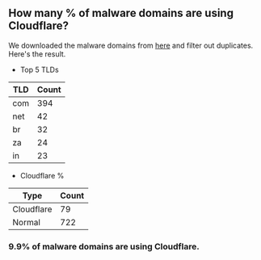 ## How many % of malware domains are using Cloudflare?


We downloaded the malware domains from [here](https://urlhaus.abuse.ch) and filter out duplicates.
Here's the result.


[//]: # (start replacement)


- Top 5 TLDs

| TLD | Count |
| --- | --- |
| com | 394 |
| net | 42 |
| br | 32 |
| za | 24 |
| in | 23 |


- Cloudflare %

| Type | Count |
| --- | --- |
| Cloudflare | 79 |
| Normal | 722 |


### 9.9% of malware domains are using Cloudflare.